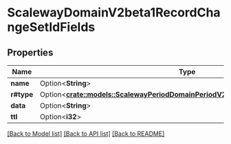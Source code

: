 # ScalewayDomainV2beta1RecordChangeSetIdFields

## Properties

Name | Type | Description | Notes
------------ | ------------- | ------------- | -------------
**name** | Option<**String**> |  | [optional]
**r#type** | Option<[**crate::models::ScalewayPeriodDomainPeriodV2beta1PeriodRecordPeriodType**](scaleway.domain.v2beta1.Record.Type.md)> |  | [optional]
**data** | Option<**String**> |  | [optional]
**ttl** | Option<**i32**> |  | [optional]

[[Back to Model list]](../README.md#documentation-for-models) [[Back to API list]](../README.md#documentation-for-api-endpoints) [[Back to README]](../README.md)


